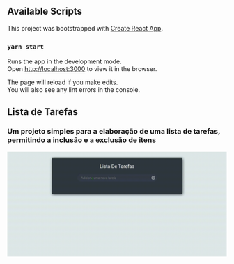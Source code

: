 ## Available Scripts


This project was bootstrapped with [Create React App](https://github.com/facebook/create-react-app).

### `yarn start`

Runs the app in the development mode.<br />
Open [http://localhost:3000](http://localhost:3000) to view it in the browser.

The page will reload if you make edits.<br />
You will also see any lint errors in the console.

## Lista de Tarefas

### Um projeto simples para a elaboração de uma lista de tarefas, permitindo a inclusão e a exclusão de itens

<p>
    <a href="/">
        <img src="./src/assets/readme/20200518_180747.gif" alt="project logo">
    </a>
</p>
